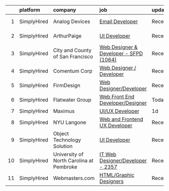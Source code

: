 

|    | platform    | company                                  | job                                                                                                                                                  | update_time   | location          |
|---:|:------------|:-----------------------------------------|:-----------------------------------------------------------------------------------------------------------------------------------------------------|:--------------|:------------------|
|  1 | SimplyHired | Analog Devices                           | [Email Developer](https://www.simplyhired.com/job/_V45MeICu0dPlkqNmTMqxIqDmpHUZ1p7r8k-DI_u8mitHM4GuUf5lA?q=graphic+developer)                        | Recently      | Wilmington, MA    |
|  2 | SimplyHired | ArthurPaige                              | [UI Developer](https://www.simplyhired.com/job/w6kKVrYi8XtpMqVDaBpw-9b73BgxSQdXkpJE4x8i1ZBPjZ0QguUMjg?q=graphic+developer)                           | Recently      | Fort Meade, MD    |
|  3 | SimplyHired | City and County of San Francisco         | [Web Designer & Developer - SFPD (1064)](https://www.simplyhired.com/job/_fXrjgpHtVGs40auleYhTLUsmghZmmsRBouVLvh6aed73M2-Jfczmg?q=graphic+developer) | Recently      | San Francisco, CA |
|  4 | SimplyHired | Comentum Corp                            | [Web Designer / Developer](https://www.simplyhired.com/job/Q3AiuT6xbcgOiGnXd8Q2EOBPVtWvzXw2tRtn6wxXf2-grSE0omUHrA?q=graphic+developer)               | Recently      | San Diego, CA     |
|  5 | SimplyHired | FirmDesign                               | [Web Designer/Developer](https://www.simplyhired.com/job/ayALAK9lYEcENc7K5k1E6JtNwEBtO9elnR5SQoaV1LApPDM4uLHRNw?q=graphic+developer)                 | Recently      | Douglasville, GA  |
|  6 | SimplyHired | Flatwater Group                          | [Web Front End Developer/Designer](https://www.simplyhired.com/job/P14h6EjAy3srZz8EW_UDsd9lLJta3kye7Wnksb7RuCsIXvYHwj_LXg?q=graphic+developer)       | Today         | United States     |
|  7 | SimplyHired | Maximus                                  | [UI/UX Developer](https://www.simplyhired.com/job/YEaMuU7QHgCUsd-7ddHsutK4oX60IhKFG6GNgfN3b9ZRwrCjKTLp9A?q=graphic+developer)                        | 1d            | Remote            |
|  8 | SimplyHired | NYU Langone                              | [Web and Frontend UX Developer](https://www.simplyhired.com/job/y51hwcvTfjroBl9O3_ACqnColROBQgJ1fDYnXkWMPGa3VPEWNjqWFw?q=graphic+developer)          | Recently      | New York, NY      |
|  9 | SimplyHired | Object Technology Solution               | [UI Developer](https://www.simplyhired.com/job/6P8IVIvvjumRPZQySlkyamH00E0aYHiSgI8T4vX76iufIX6T0JbWdQ?q=graphic+developer)                           | Recently      | Remote            |
| 10 | SimplyHired | University of North Carolina at Pembroke | [IT Web Designer/Developer - 2357](https://www.simplyhired.com/job/9s9QoDupVb3F2q-hLWrq20HsPHkWh8xfZams2vHL-_rMru0ChPNYsQ?q=graphic+developer)       | Recently      | Pembroke, NC      |
| 11 | SimplyHired | Webmasters.com                           | [HTML/Graphic Designers](https://www.simplyhired.com/job/1S2ki1F2e97xk1bn0P3q05lu3BQ0Tpk7KwB7Zii_z8pQmxmAAOWD5g?q=graphic+developer)                 | Recently      | Tampa, FL         |